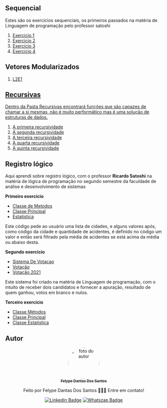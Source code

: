## Sequencial

<p>Estes são os exercicios sequenciais, os primeiros passados na matéria de Linguagem de programação pelo professor satoshi</p>

<ol>
  <li><a href="Sequencial/Exercicio1.java">Exercicio 1</a></li>
  <li><a href="Sequencial/Exercicio2.java">Exercicio 2</a></li>
  <li><a href="Sequencial/Exercicio3.java">Exercicio 3</a></li>
  <li><a href="Sequencial/Exercicio4.java">Exercicio 4</a></li>
</ol>

## Vetores Modularizados

<ol>
  <li><a href="Vetores_Modularizados/LT0201.java">L2E1</li>
</ol>


## Recursivas

<p> Dentro da Pasta Recursivas encontrará funções que são capazes de chamar a si mesmas, não é muito performático mas é uma solução de estruturas de dados.</p>
<ol>
  <li><a href="Recursivas/Recursiva1/Exercicio1.java">A primeira recursividade</a></li>
  <li><a href="Recursivas/Recursiva2/Exercicio2.java">A segunda recursividade</a></li>
  <li><a href="Recursivas/Recursiva3/Exercicio3.java">A terceira recursividade</a></li>
  <li><a href="Recursivas/Recursiva4/Recursiva4.java">A quarta recursividade</a></li>
  <li><a href="Recursivas/Recursiva5/Recursividade5.java">A quinta recursividade</a></li>
</ol>

## Registro lógico

<p>Aqui aprendi sobre registro lógico, com o professor <strong>Ricardo Satoshi</strong> na matéria de lógica de programação no segundo semestre da faculdade de análise e desenvolvimento de sistemas</p>

<b>Primeiro exercicio</b>
<ul>
  <li><a href="Registro/Estatistica_De_Acidentes/ClasseMetodos.java">Classe de Metodos</a></li>
  <li><a href="Registro/Estatistica_De_Acidentes/ClassePrincipal3.java">Classe Principal</a></li>
  <li><a href="Registro/Estatistica_De_Acidentes/Estatistica.java">Estatistica</a></li>
</ul>
<p> Este código pede ao usuário uma lista de cidades, e alguns valores após, como código da cidade e quantidade de acidentes, é definido no código um valor e então será filtrado pela média de acidentes se está acima da média ou abaixo desta.</p>

<b>Segundo exercicio</b>
<ul>
  <li><a href="Registro/Sistema_De_Votacao/SistemaDeVotacao.java">Sistema De Votacao</a></li>
  <li><a href="Registro/Sistema_De_Votacao/Votacao.java">Votação</a></li>
  <li><a href="Registro/Sistema_De_Votacao/Votacao2021.java">Votação 2021</a></li>
</ul>
<p>Este sistema foi criado na matéria de Linguagem de programação, com o intuito de receber dois candidatos e fornecer a apuração, resultado de quem ganhou, votos em branco e nulos.</p>

<b>Terceiro exercicio</b>
<ul>
  <li><a href="Registro/Transito/ClasseMetodos.java">Classe Métodos</a></li>
  <li><a href="Registro/Transito/ClassePrincipalEstatistica.java">Classe Principal</a></li>
  <li><a href="Registro/Transito/Estatistica.java">Classe Estatistica</a></li>
</ul>

## Autor
<div align="center">
<a href="https://www.linkedin.com/in/felype-dantas-dos-santos-94497b193?utm_source=share&utm_campaign=share_via&utm_content=profile&utm_medium=android_app">
<img style="border-radius: 50%;" src="https://github.com/FelypeDantas.png" width="100px;" alt="foto do autor"/>
 <br/>
 <sub><b>Felype Dantas Dos Santos</b></sub></a> <a href="https://www.linkedin.com/in/felype-dantas-dos-santos-94497b193?utm_source=share&utm_campaign=share_via&utm_content=profile&utm_medium=android_app" title="Linkedin"> </a>


Feito por Felype Dantas Dos Santos 👨🏻‍💻 Entre em contato!

[![Linkedin Badge](https://img.shields.io/badge/Felype-0A66C2.svg?style=for-the-badge&logo=LinkedIn&logoColor=white)](https://www.linkedin.com/in/felype-dantas-dos-santos-94497b193?utm_source=share&utm_campaign=share_via&utm_content=profile&utm_medium=android_app)
[![Whatszap Badge](https://img.shields.io/badge/Felype-25D366.svg?style=for-the-badge&logo=WhatsApp&logoColor=white)](https://wa.me/qr/EOCNNKM4XUHDM1)

</div>
